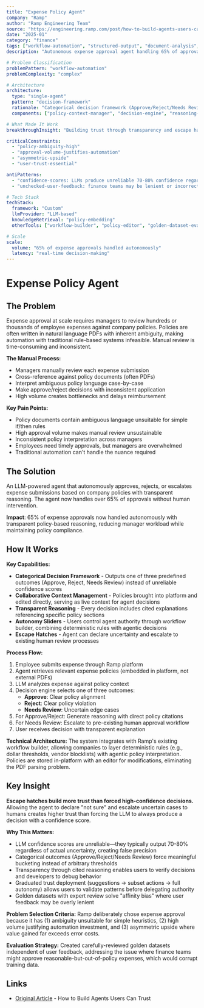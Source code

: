 ```yaml
---
title: "Expense Policy Agent"
company: "Ramp"
author: "Ramp Engineering Team"
source: "https://engineering.ramp.com/post/how-to-build-agents-users-can-trust"
date: "2025-01"
category: "finance"
tags: ["workflow-automation", "structured-output", "document-analysis", "enterprise", "production"]
description: "Autonomous expense approval agent handling 65% of approvals by using transparent reasoning and graduated trust mechanisms"

# Problem Classification
problemPattern: "workflow-automation"
problemComplexity: "complex"

# Architecture
architecture:
  type: "single-agent"
  pattern: "decision-framework"
  rationale: "Categorical decision framework (Approve/Reject/Needs Review) instead of confidence scores enables meaningful policy-based decisions with clear escalation paths"
  components: ["policy-context-manager", "decision-engine", "reasoning-generator", "workflow-integration"]

# What Made It Work
breakthroughInsight: "Building trust through transparency and escape hatches - allowing agents to declare uncertainty ('not sure') and providing cited reasoning for every decision builds more trust than forced high-confidence outputs"

criticalConstraints:
  - "policy-ambiguity-high"
  - "approval-volume-justifies-automation"
  - "asymmetric-upside"
  - "user-trust-essential"

antiPatterns:
  - "confidence-scores: LLMs produce unreliable 70-80% confidence regardless of actual uncertainty, creating false precision"
  - "unchecked-user-feedback: finance teams may be lenient or incorrect, requiring expert validation for ground truth"

# Tech Stack
techStack:
  framework: "Custom"
  llmProvider: "LLM-based"
  knowledgeRetrieval: "policy-embedding"
  otherTools: ["workflow-builder", "policy-editor", "golden-dataset-evaluator"]

# Scale
scale:
  volume: "65% of expense approvals handled autonomously"
  latency: "real-time decision-making"
---
```


# Expense Policy Agent

## The Problem

Expense approval at scale requires managers to review hundreds or thousands of employee expenses against company policies. Policies are often written in natural language PDFs with inherent ambiguity, making automation with traditional rule-based systems infeasible. Manual review is time-consuming and inconsistent.

**The Manual Process:**
- Managers manually review each expense submission
- Cross-reference against policy documents (often PDFs)
- Interpret ambiguous policy language case-by-case
- Make approve/reject decisions with inconsistent application
- High volume creates bottlenecks and delays reimbursement

**Key Pain Points:**
- Policy documents contain ambiguous language unsuitable for simple if/then rules
- High approval volume makes manual review unsustainable
- Inconsistent policy interpretation across managers
- Employees need timely approvals, but managers are overwhelmed
- Traditional automation can't handle the nuance required

## The Solution

An LLM-powered agent that autonomously approves, rejects, or escalates expense submissions based on company policies with transparent reasoning. The agent now handles over 65% of approvals without human intervention.

**Impact**: 65% of expense approvals now handled autonomously with transparent policy-based reasoning, reducing manager workload while maintaining policy compliance.

## How It Works

**Key Capabilities:**
- **Categorical Decision Framework** - Outputs one of three predefined outcomes (Approve, Reject, Needs Review) instead of unreliable confidence scores
- **Collaborative Context Management** - Policies brought into platform and edited directly, serving as live context for agent decisions
- **Transparent Reasoning** - Every decision includes cited explanations referencing specific policy sections
- **Autonomy Sliders** - Users control agent authority through workflow builder, combining deterministic rules with agentic decisions
- **Escape Hatches** - Agent can declare uncertainty and escalate to existing human review processes

**Process Flow:**
1. Employee submits expense through Ramp platform
2. Agent retrieves relevant expense policies (embedded in platform, not external PDFs)
3. LLM analyzes expense against policy context
4. Decision engine selects one of three outcomes:
   - **Approve**: Clear policy alignment
   - **Reject**: Clear policy violation
   - **Needs Review**: Uncertain edge cases
5. For Approve/Reject: Generate reasoning with direct policy citations
6. For Needs Review: Escalate to pre-existing human approval workflow
7. User receives decision with transparent explanation

**Technical Architecture:** The system integrates with Ramp's existing workflow builder, allowing companies to layer deterministic rules (e.g., dollar thresholds, vendor blocklists) with agentic policy interpretation. Policies are stored in-platform with an editor for modifications, eliminating the PDF parsing problem.

## Key Insight

**Escape hatches build more trust than forced high-confidence decisions.** Allowing the agent to declare "not sure" and escalate uncertain cases to humans creates higher trust than forcing the LLM to always produce a decision with a confidence score.

**Why This Matters:**
- LLM confidence scores are unreliable—they typically output 70-80% regardless of actual uncertainty, creating false precision
- Categorical outcomes (Approve/Reject/Needs Review) force meaningful bucketing instead of arbitrary thresholds
- Transparency through cited reasoning enables users to verify decisions and developers to debug behavior
- Graduated trust deployment (suggestions → subset actions → full autonomy) allows users to validate patterns before delegating authority
- Golden datasets with expert review solve "affinity bias" where user feedback may be overly lenient

**Problem Selection Criteria:** Ramp deliberately chose expense approval because it has (1) ambiguity unsuitable for simple heuristics, (2) high volume justifying automation investment, and (3) asymmetric upside where value gained far exceeds error costs.

**Evaluation Strategy:** Created carefully-reviewed golden datasets independent of user feedback, addressing the issue where finance teams might approve reasonable-but-out-of-policy expenses, which would corrupt training data.

## Links

- [Original Article](https://engineering.ramp.com/post/how-to-build-agents-users-can-trust) - How to Build Agents Users Can Trust
